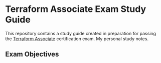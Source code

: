# Terraform Associate Exam Study Guide

This repository contains a study guide created in preparation for passing the [Terraform Associate](https://www.hashicorp.com/certification/terraform-associate) certification exam. My personal study notes. 

## Exam Objectives
